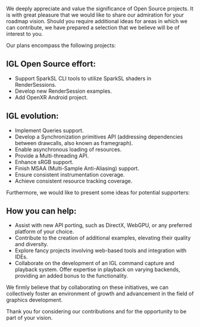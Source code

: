We deeply appreciate and value the significance of Open Source projects. It is with great pleasure that we would like to share our admiration for your roadmap vision. Should you require additional ideas for areas in which we can contribute, we have prepared a selection that we believe will be of interest to you.

Our plans encompass the following projects:

## IGL Open Source effort:
* Support SparkSL CLI tools to utilize SparkSL shaders in RenderSessions.
* Develop new RenderSession examples.
* Add OpenXR Android project.

## IGL evolution:
* Implement Queries support.
* Develop a Synchronization primitives API (addressing dependencies between drawcalls, also known as framegraph).
* Enable asynchronous loading of resources.
* Provide a Multi-threading API.
* Enhance sRGB support.
* Finish MSAA (Multi-Sample Anti-Aliasing) support.
* Ensure consistent instrumentation coverage.
* Achieve consistent resource tracking coverage.


Furthermore, we would like to present some ideas for potential supporters:

## How you can help:

* Assist with new API porting, such as DirectX, WebGPU, or any preferred platform of your choice.
* Contribute to the creation of additional examples, elevating their quality and diversity.
* Explore fancy projects involving web-based tools and integration with IDEs.
* Collaborate on the development of an IGL command capture and playback system. Offer expertise in playback on varying backends, providing an added bonus to the functionality.

We firmly believe that by collaborating on these initiatives, we can collectively foster an environment of growth and advancement in the field of graphics development.

Thank you for considering our contributions and for the opportunity to be part of your vision.
